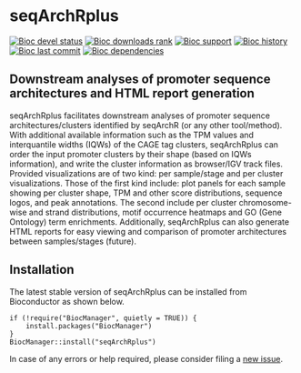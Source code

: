 # seqArchRplus

<!-- badges: start -->
<!--  [![Bioc release status](http://www.bioconductor.org/shields/build/release/bioc/seqArchRplus.svg)](https://bioconductor.org/checkResults/release/bioc-LATEST/seqArchRplus) -->
  [![Bioc devel status](http://www.bioconductor.org/shields/build/devel/bioc/seqArchRplus.svg)](https://bioconductor.org/checkResults/devel/bioc-LATEST/seqArchRplus)
  [![Bioc downloads rank](https://bioconductor.org/shields/downloads/devel/seqArchRplus.svg)](http://bioconductor.org/packages/stats/bioc/seqArchRplus/)
  [![Bioc support](https://bioconductor.org/shields/posts/seqArchRplus.svg)](https://support.bioconductor.org/tag/seqArchRplus)
  [![Bioc history](https://bioconductor.org/shields/years-in-bioc/seqArchRplus.svg)](https://bioconductor.org/packages/release/bioc/html/seqArchRplus.html#since)
  [![Bioc last commit](https://bioconductor.org/shields/lastcommit/devel/bioc/seqArchRplus.svg)](http://bioconductor.org/checkResults/devel/bioc-LATEST/seqArchRplus/)
  [![Bioc dependencies](https://bioconductor.org/shields/dependencies/devel/seqArchRplus.svg)](https://bioconductor.org/packages/devel/bioc/html/seqArchRplus.html#since)
  <!-- badges: end -->



## Downstream analyses of promoter sequence architectures and HTML report generation

seqArchRplus facilitates downstream analyses of promoter sequence 
architectures/clusters identified by seqArchR (or any other tool/method). 
With additional available information such as the TPM values and interquantile 
widths (IQWs) of the CAGE tag clusters, seqArchRplus can order the input 
promoter clusters by their shape (based on IQWs information), and write the 
cluster information as browser/IGV track files. 
Provided visualizations are of two kind: per sample/stage and per cluster 
visualizations. 
Those of the first kind include: plot panels for each sample showing per 
cluster shape, TPM and other score distributions, sequence logos, and peak 
annotations. 
The second include per cluster chromosome-wise and strand 
distributions, motif occurrence heatmaps and GO (Gene Ontology) term 
enrichments. 
Additionally, seqArchRplus can also generate HTML reports for easy viewing and 
comparison of promoter architectures between samples/stages (future).


## Installation 

The latest stable version of seqArchRplus can be installed from Bioconductor 
as shown below.

```
if (!require("BiocManager", quietly = TRUE)) {
    install.packages("BiocManager")
}
BiocManager::install("seqArchRplus")
```

In case of any errors or help required, please consider filing a 
[new issue](https://github.com/snikumbh/seqArchRplus/issues/new/choose).
